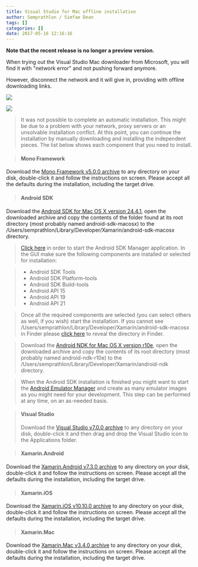 ```yaml
---
title: Visual Studio for Mac offline installation
author: Semprathlon / Simfae Dean
tags: []
categories: []
date: 2017-05-16 12:16:16
---
```

**Note that the recent release is no longer a preview version.**

When trying out the Visual Studio Mac downloader from Microsoft, you will find it with "network error" and not pushing forward anymore.

However, disconnect the network and it will give in, providing with offline downloading links.

![](/blog/uploads/2017/05/QQ20170516-122604.png)

![](/blog/uploads/2017/05/QQ20170516-122159.png)

> It was not possible to complete an automatic installation. This might be due to a problem with your network, proxy servers or an unsolvable installation conflict. At this point, you can continue the installation by manually downloading and installing the independent pieces. The list below shows each component that you need to install.

> #### Mono Framework  
Download the [Mono Framework v5.0.0 archive](https://dl.xamarin.com/MonoFrameworkMDK/Macx86/MonoFramework-MDK-5.0.0.100.macos10.xamarin.universal.pkg) to any directory on your disk, double-click it and follow the instructions on screen. Please accept all the defaults during the installation, including the target drive.

> #### Android SDK
Download the [Android SDK for Mac OS X version 24.4.1](http://dl.google.com/android/android-sdk_r24.4.1-macosx.zip), open the downloaded archive and copy the contents of the folder found at its root directory (most probably named android-sdk-macosx) to the /Users/semprathlon/Library/Developer/Xamarin/android-sdk-macosx directory.

> [Click here](run://localhost/Users/semprathlon/Library/Developer/Xamarin/android-sdk-macosx/tools/android?sdk) in order to start the Android SDK Manager application. In the GUI make sure the following components are installed or selected for installation:

> - Android SDK Tools
> - Android SDK Platform-tools
> - Android SDK Build-tools
> - Android API 15
> - Android API 19
> - Android API 21

> Once all the required components are selected (you can select others as well, if you wish) start the installation.
If you cannot see /Users/semprathlon/Library/Developer/Xamarin/android-sdk-macosx in Finder please [click here](fileopen:/Users/semprathlon/Library/Developer/Xamarin/android-sdk-macosx?dir=1) to reveal the directory in Finder.

> Download the [Android NDK for Mac OS X version r10e](http://dl.google.com/android/ndk/android-ndk-r10e-darwin-x86_64.bin), open the downloaded archive and copy the contents of its root directory (most probably named android-ndk-r10e) to the /Users/semprathlon/Library/Developer/Xamarin/android-ndk directory.

> When the Android SDK installation is finished you might want to start the [Android Emulator Manager](run://localhost/Users/semprathlon/Library/Developer/Xamarin/android-sdk-macosx/tools/android?avd) and create as many emulator images as you might need for your development. This step can be performed at any time, on an as-needed basis.

> #### Visual Studio
> Download the [Visual Studio v7.0.0 archive](https://dl.xamarin.com/VsMac/VisualStudioForMac-7.0.0.3146.dmg) to any directory on your disk, double-click it and then drag and drop the Visual Studio icon to the Applications folder.

> #### Xamarin.Android
Download the [Xamarin.Android v7.3.0 archive](https://dl.xamarin.com/MonoforAndroid/Mac/xamarin.android-7.3.0-13.pkg) to any directory on your disk, double-click it and follow the instructions on screen. Please accept all the defaults during the installation, including the target drive.

> #### Xamarin.iOS
Download the [Xamarin.iOS v10.10.0 archive](https://dl.xamarin.com/MonoTouch/Mac/xamarin.ios-10.10.0.33.pkg) to any directory on your disk, double-click it and follow the instructions on screen. Please accept all the defaults during the installation, including the target drive.

> #### Xamarin.Mac
Download the [Xamarin.Mac v3.4.0 archive](https://dl.xamarin.com/XamarinforMac/Mac/xamarin.mac-3.4.0.33.pkg) to any directory on your disk, double-click it and follow the instructions on screen. Please accept all the defaults during the installation, including the target drive. 